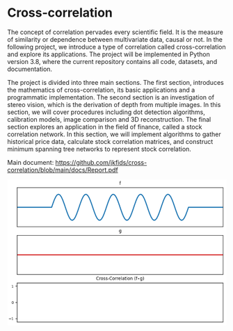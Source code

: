 # Cross-correlation
The concept of correlation pervades every scientific field. It is the measure of similarity or dependence between multivariate data, causal or not. In the following project, we introduce a type of correlation called cross-correlation and explore its applications. The project will be implemented in Python version 3.8, where the current repository contains all code, datasets, and documentation.

The project is divided into three main sections. The first section, introduces the mathematics of cross-correlation, its basic applications and a programmatic implementation. The
second section is an investigation of stereo vision, which is the derivation of depth from multiple images. In this section, we will cover procedures including dot detection algorithms, calibration models, image comparison and 3D reconstruction. The final section explores an application in the field of finance, called a stock correlation network. In this section, we will implement algorithms to gather historical price data, calculate stock correlation matrices, and construct minimum spanning tree networks to represent stock correlation.

Main document: https://github.com/jkfids/cross-correlation/blob/main/docs/Report.pdf

![Alt Text](https://github.com/jkfids/cross-correlation/blob/main/code/output/crosscorrelation.gif)
